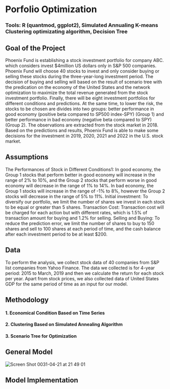 # Porfolio Optimization 

### Tools: R (quantmod, ggplot2), Simulated Annualing K-means Clustering optimizating algorithm, Decision Tree 

## Goal of the Project
Phoenix Fund is establishing a stock investment portfolio for company ABC. which considers invest $4million US dollars only in S&P 500 companies. Phoenix Fund will choose 40 stocks to invest and only consider buying or selling these stocks during the three-year-long investment period. The decision of buying and selling will based on the result of scenario tree with the predication on the economy of the United States and the network optimization to maximize the total revenue generated from the stock investment portfolio. Finally, there will be eight investment portfolios for different conditions and predictions. At the same time, to lower the risk, the stocks to be chosen are divides into two groups: better performance in good economy (positive beta compared to SP500 index-SPY) (Group 1) and better performance in bad economy (negative beta compared to SPY) (Group 2). The observations are extracted from the stock market in 2018. Based on the predictions and results, Phoenix Fund is able to make some decisions for the investment in 2019, 2020, 2021 and 2022 in the U.S. stock market.
## Assumptions
The Performances of Stock in Different Conditions1: In good economy, the Group 1 stocks that perform better in good economy will increase in the range of 2% to 10%, and the Group 2 stocks that perform worse in good economy will decrease in the range of 1% to 14%. In bad economy, the Group 1 stocks will increase in the range of -1% to 8%, however the Group 2 stocks will decrease in the range of 5% to 11%. Initial investment: To diversify our portfolio, we limit the number of shares we invest in each stock to be equal or greater than 5 shares. Transaction Cost: Transaction cost will be charged for each action but with different rates, which is 1.5% of transaction amount for buying and 1.2% for selling. Selling and Buying: To reduce the prediction error, we limit the number of shares to buy to 150 shares and sell to 100 shares at each period of time, and the cash balance after each investment period to be at least $200.

## Data
To perform the analysis, we collect stock data of 40 companies from S&P list companies from Yahoo Finance. The data we collected is for 4-year period: 2015 to March, 2019 and then we calculate the return for each stock per year. Apart from stock prices, we also collected data of United States GDP for the same period of time as an input for our model.

## Methodology
#### 1. Economical Condition Based on Time Series 
#### 2. Clustering Based on Simulated Annealing Algorithm
#### 3. Scenario Tree for Optimization

## General Model

![Screen Shot 0031-04-21 at 21 49 01](https://user-images.githubusercontent.com/49817101/56478721-5919d480-647f-11e9-8f2a-5c7fdd7c27d9.png)

## Model Implementation 


